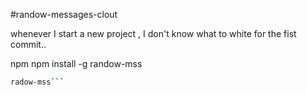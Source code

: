 

#randow-messages-clout

whenever I start a new project , I don't know what to white for the fist commit..

npm
npm install  -g randow-mss

``` bash
radow-mss```

